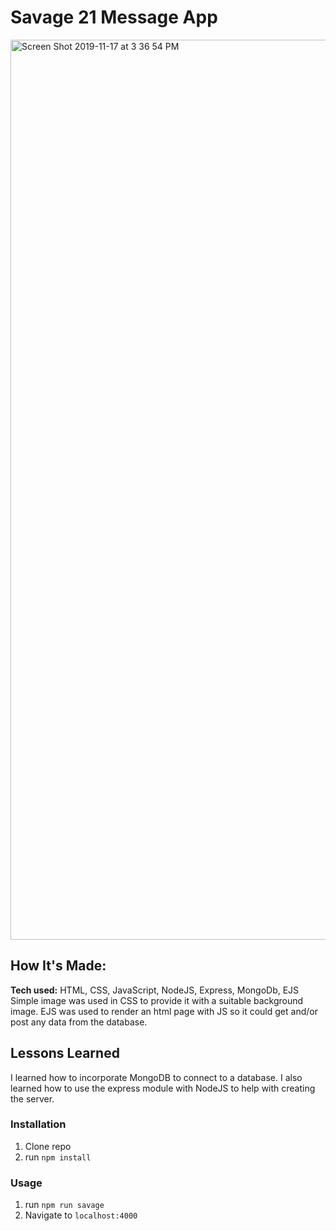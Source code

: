 # Savage 21 Message App

<img width="1440" alt="Screen Shot 2019-11-17 at 3 36 54 PM" src="https://user-images.githubusercontent.com/55306344/69013616-28841580-0950-11ea-9ddc-c8ca1123a1f6.png">

## How It's Made:
**Tech used:** HTML, CSS, JavaScript, NodeJS, Express, MongoDb, EJS
Simple image was used in CSS to provide it with a suitable background image. EJS was used to render an html page with JS so it could get and/or post any data from the database.

## Lessons Learned
I learned how to incorporate MongoDB to connect to a database. I also learned how to use the express module with NodeJS to help with creating the server.

### Installation

1. Clone repo
2. run `npm install`

### Usage

1. run `npm run savage`
2. Navigate to `localhost:4000`
